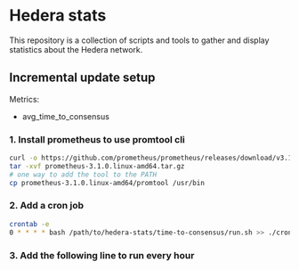 # Hedera stats

This repository is a collection of scripts and tools to gather and display statistics about the
Hedera network.


## Incremental update setup

Metrics:
- avg\_time\_to\_consensus

### 1. Install prometheus to use promtool cli

```bash
curl -o https://github.com/prometheus/prometheus/releases/download/v3.1.0/prometheus-3.1.0.linux-amd64.tar.gz
tar -xvf prometheus-3.1.0.linux-amd64.tar.gz
# one way to add the tool to the PATH
cp prometheus-3.1.0.linux-amd64/promtool /usr/bin
```

### 2. Add a cron job

```bash
crontab -e
0 * * * * bash /path/to/hedera-stats/time-to-consensus/run.sh >> ./cron.log 2>&1
```

### 3. Add the following line to run every hour

```bash
```
